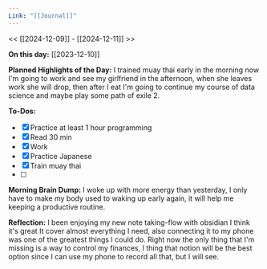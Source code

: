 ```yaml
---
Link: "[[Journal]]"
---
```

<< [[2024-12-09]] - [[2024-12-11]] >>

**On this day:** [[2023-12-10]]

**Planned Highlights of the Day:**
I trained muay thai early in the morning now I'm going to work and see my girlfriend in the afternoon, when she leaves work she will drop, then after I eat I'm going to continue my course of data science and maybe play some path of exile 2.

**To-Dos:**
- [x] Practice at least 1 hour programming
- [x] Read 30 min
- [x] Work
- [x] Practice Japanese
- [x] Train muay thai
- [ ] 

**Morning Brain Dump:**
I woke up with more energy than yesterday, I only have to make my body used to waking up early again, it will help me keeping a productive routine.

**Reflection:**
I been enjoying my new note taking-flow with obsidian I think it's great It cover almost everything I need, also connecting it to my phone was one of the greatest things I could do. Right now the only thing that I'm missing is a way to control my finances, I thing that notion will be the best option since I can use my phone to record all that, but I will see.
